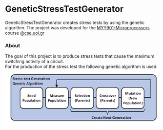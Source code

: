# GeneticStressTestGenerator
 GeneticStressTestGenerator creates stress tests by using the genetic algorithm.
 The project was developed for the [MYY901-Microprocessors](https://www.cse.uoi.gr/course/microprocessors/?lang=en) course [@cse.uoi.gr](https://www.cs.uoi.gr/)
 
 ### About
 The goal of this project is to produce stress tests  that cause 
 the maximum switching activity of a circuit.   
 For the production of the stress test the following genetic algorithm is used:  
 ![Genetic Algorithm](./geneticAlgorithm.png)

